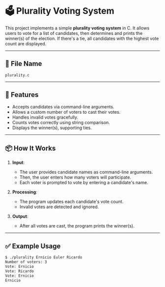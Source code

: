 # 🗳️ Plurality Voting System

This project implements a simple **plurality voting system** in C. It allows users to vote for a list of candidates, then determines and prints the winner(s) of the election. If there's a tie, all candidates with the highest vote count are displayed.

---

## 📂 File Name

`plurality.c`

---

## 📌 Features

- Accepts candidates via command-line arguments.
- Allows a custom number of voters to cast their votes.
- Handles invalid votes gracefully.
- Counts votes correctly using string comparison.
- Displays the winner(s), supporting ties.

---

## 📦 How It Works

1. **Input**: 
   - The user provides candidate names as command-line arguments.
   - Then, the user enters how many voters will participate.
   - Each voter is prompted to vote by entering a candidate's name.

2. **Processing**:
   - The program updates each candidate's vote count.
   - Invalid votes are detected and ignored.

3. **Output**:
   - After all votes are cast, the program prints the winner(s).

---

## ✅ Example Usage

```bash
$ ./plurality Ernicio Euler Ricardo
Number of voters: 3
Vote: Ernicio
Vote: Ricardo
Vote: Ernicio
Ernicio


